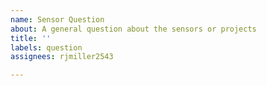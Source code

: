 ```yaml
---
name: Sensor Question
about: A general question about the sensors or projects
title: ''
labels: question
assignees: rjmiller2543

---
```



